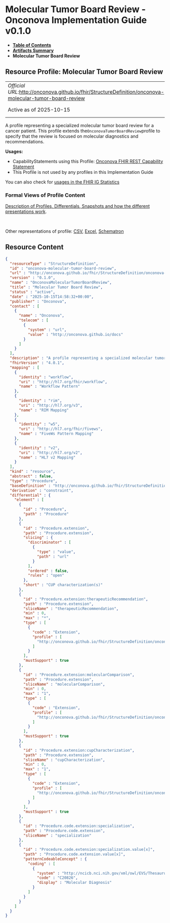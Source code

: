 # Molecular Tumor Board Review - Onconova Implementation Guide v0.1.0

* [**Table of Contents**](toc.md)
* [**Artifacts Summary**](artifacts.md)
* **Molecular Tumor Board Review**

## Resource Profile: Molecular Tumor Board Review 

| | |
| :--- | :--- |
| *Official URL*:http://onconova.github.io/fhir/StructureDefinition/onconova-molecular-tumor-board-review | *Version*:0.1.0 |
| Active as of 2025-10-15 | *Computable Name*:OnconovaMolecularTumorBoardReview |

 
A profile representing a specialized molecular tumor board review for a cancer patient. This profile extends the`OnconovaTumorBoardReview`profile to specify that the review is focused on molecular diagnostics and recommendations. 

**Usages:**

* CapabilityStatements using this Profile: [Onconova FHIR REST Capability Statement](CapabilityStatement-onconova-capability-statement.md)
* This Profile is not used by any profiles in this Implementation Guide

You can also check for [usages in the FHIR IG Statistics](https://packages2.fhir.org/xig/onconova.fhir|current/StructureDefinition/onconova-molecular-tumor-board-review)

### Formal Views of Profile Content

 [Description of Profiles, Differentials, Snapshots and how the different presentations work](http://build.fhir.org/ig/FHIR/ig-guidance/readingIgs.html#structure-definitions). 

 

Other representations of profile: [CSV](StructureDefinition-onconova-molecular-tumor-board-review.csv), [Excel](StructureDefinition-onconova-molecular-tumor-board-review.xlsx), [Schematron](StructureDefinition-onconova-molecular-tumor-board-review.sch) 



## Resource Content

```json
{
  "resourceType" : "StructureDefinition",
  "id" : "onconova-molecular-tumor-board-review",
  "url" : "http://onconova.github.io/fhir/StructureDefinition/onconova-molecular-tumor-board-review",
  "version" : "0.1.0",
  "name" : "OnconovaMolecularTumorBoardReview",
  "title" : "Molecular Tumor Board Review",
  "status" : "active",
  "date" : "2025-10-15T14:58:32+00:00",
  "publisher" : "Onconova",
  "contact" : [
    {
      "name" : "Onconova",
      "telecom" : [
        {
          "system" : "url",
          "value" : "http://onconova.github.io/docs"
        }
      ]
    }
  ],
  "description" : "A profile representing a specialized molecular tumor board review for a cancer patient. This profile extends the `OnconovaTumorBoardReview` profile to specify that the review is focused on molecular diagnostics and recommendations.",
  "fhirVersion" : "4.0.1",
  "mapping" : [
    {
      "identity" : "workflow",
      "uri" : "http://hl7.org/fhir/workflow",
      "name" : "Workflow Pattern"
    },
    {
      "identity" : "rim",
      "uri" : "http://hl7.org/v3",
      "name" : "RIM Mapping"
    },
    {
      "identity" : "w5",
      "uri" : "http://hl7.org/fhir/fivews",
      "name" : "FiveWs Pattern Mapping"
    },
    {
      "identity" : "v2",
      "uri" : "http://hl7.org/v2",
      "name" : "HL7 v2 Mapping"
    }
  ],
  "kind" : "resource",
  "abstract" : false,
  "type" : "Procedure",
  "baseDefinition" : "http://onconova.github.io/fhir/StructureDefinition/onconova-tumor-board-review|0.1.0",
  "derivation" : "constraint",
  "differential" : {
    "element" : [
      {
        "id" : "Procedure",
        "path" : "Procedure"
      },
      {
        "id" : "Procedure.extension",
        "path" : "Procedure.extension",
        "slicing" : {
          "discriminator" : [
            {
              "type" : "value",
              "path" : "url"
            }
          ],
          "ordered" : false,
          "rules" : "open"
        },
        "short" : "CUP characterization(s)"
      },
      {
        "id" : "Procedure.extension:therapeuticRecommendation",
        "path" : "Procedure.extension",
        "sliceName" : "therapeuticRecommendation",
        "min" : 0,
        "max" : "*",
        "type" : [
          {
            "code" : "Extension",
            "profile" : [
              "http://onconova.github.io/fhir/StructureDefinition/onconova-ext-molecular-tumor-board-therapeutic-recommendation|0.1.0"
            ]
          }
        ],
        "mustSupport" : true
      },
      {
        "id" : "Procedure.extension:molecularComparison",
        "path" : "Procedure.extension",
        "sliceName" : "molecularComparison",
        "min" : 0,
        "max" : "1",
        "type" : [
          {
            "code" : "Extension",
            "profile" : [
              "http://onconova.github.io/fhir/StructureDefinition/onconova-ext-molecular-tumor-board-molecular-comparison|0.1.0"
            ]
          }
        ],
        "mustSupport" : true
      },
      {
        "id" : "Procedure.extension:cupCharacterization",
        "path" : "Procedure.extension",
        "sliceName" : "cupCharacterization",
        "min" : 0,
        "max" : "1",
        "type" : [
          {
            "code" : "Extension",
            "profile" : [
              "http://onconova.github.io/fhir/StructureDefinition/onconova-ext-molecular-tumor-board-cup-characterization|0.1.0"
            ]
          }
        ],
        "mustSupport" : true
      },
      {
        "id" : "Procedure.code.extension:specialization",
        "path" : "Procedure.code.extension",
        "sliceName" : "specialization"
      },
      {
        "id" : "Procedure.code.extension:specialization.value[x]",
        "path" : "Procedure.code.extension.value[x]",
        "patternCodeableConcept" : {
          "coding" : [
            {
              "system" : "http://ncicb.nci.nih.gov/xml/owl/EVS/Thesaurus.owl",
              "code" : "C20826",
              "display" : "Molecular Diagnosis"
            }
          ]
        }
      }
    ]
  }
}

```
